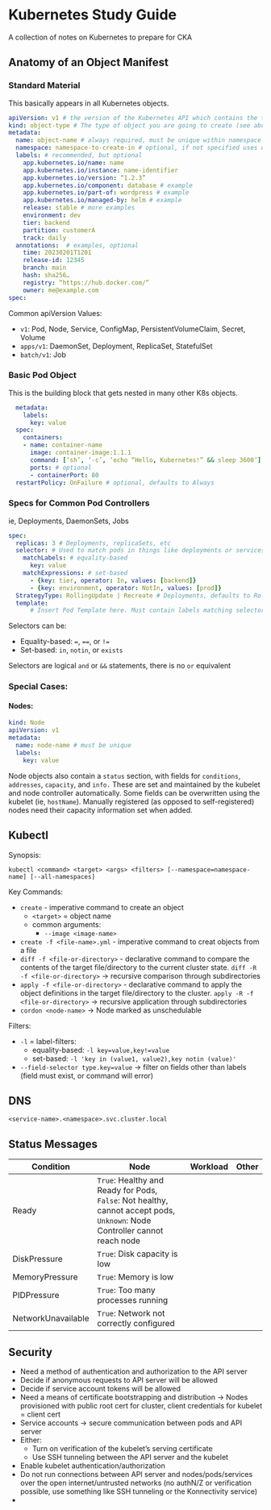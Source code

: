 # Kubernetes Study Guide

A collection of notes on Kubernetes to prepare for CKA

## Anatomy of an Object Manifest

### Standard Material
This basically appears in all Kubernetes objects.

```yml
apiVersion: v1 # the version of the Kubernetes API which contains the type of object you’re creating
kind: object-type # The type of object you are going to create (see above for examples)
metadata:
  name: object-name # always required, must be unique within namespace (or cluster for cluster-wide resources)
  namespace: namespace-to-create-in # optional, if not specified uses default or current context
  labels: # recommended, but optional
    app.kubernetes.io/name: name 
    app.kubernetes.io/instance: name-identifier 
    app.kubernetes.io/version: “1.2.3” 
    app.kubernetes.io/component: database # example
    app.kubernetes.io/part-of: wordpress # example
    app.kubernetes.io/managed-by: helm # example
    release: stable # more examples
    environment: dev
    tier: backend
    partition: customerA
    track: daily
  annotations:  # examples, optional
    time: 20230201T1201
    release-id: 12345
    branch: main
    hash: sha256…
    registry: “https://hub.docker.com/“  
    owner: me@example.com
spec:
```
Common apiVersion Values:
- `v1`: Pod, Node, Service, ConfigMap, PersistentVolumeClaim, Secret, Volume 
- `apps/v1`: DaemonSet, Deployment, ReplicaSet, StatefulSet
- `batch/v1`: Job

### Basic Pod Object
This is the building block that gets nested in many other K8s objects.

```yml
  metadata:
    labels: 
      key: value 
  spec: 
    containers:
    - name: container-name
      image: container-image:1.1.1
      command: [‘sh’, ‘-c’, ‘echo “Hello, Kubernetes!” && sleep 3600’] # examples, optional
      ports: # optional
      - containerPort: 80
  restartPolicy: OnFailure # optional, defaults to Always
```

### Specs for Common Pod Controllers
ie, Deployments, DaemonSets, Jobs

```yml
spec:
  replicas: 3 # Deployments, replicaSets, etc
  selector: # Used to match pods in things like deployments or services
    matchLabels: # equality-based
      key: value 
    matchExpressions: # set-based
      - {key: tier, operator: In, values: [backend]}
      - {key: environment, operator: NotIn, values: [prod]}    
  StrategyType: RollingUpdate | Recreate # Deployments, defaults to RollingUpdate  
  template:
      # Insert Pod Template here. Must contain labels matching selectors (may contain additional)
```

Selectors can be:
  - Equality-based: `=`, `==`, or `!=`
  - Set-based: `in`, `notin`, or `exists`
 
Selectors are logical `and` or `&&` statements, there is no `or` equivalent  

### Special Cases:

#### Nodes:

```yml
kind: Node
apiVersion: v1
metadata:
  name: node-name # must be unique
  labels:
    key: value 
```

Node objects also contain a `status` section, with fields for `conditions`, `addresses`, `capacity`, and `info.` These are set and maintained by the kubelet and node controller automatically. Some fields can be overwritten using the kubelet (ie, `hostName`). Manually registered (as opposed to self-registered) nodes need their capacity information set when added.

## Kubectl 

Synopsis:

```
kubectl <command> <target> <args> <filters> [--namespace=namespace-name] [--all-namespaces]
```

Key Commands:
  - `create` - imperative command to create an object
    - `<target>` = object name
    - common arguments:
      - `--image <image-name>`
  - `create -f <file-name>.yml` - imperative command to creat objects from a file
  - `diff -f <file-or-directory>` - declarative command to compare the contents of the target file/directory to the current cluster state. `diff -R -f <file-or-directory>` -> recursive comparison through subdirectories
  - `apply -f <file-or-directory>` - declarative command to apply the object definitions in the target file/directory to the cluster. `apply -R -f <file-or-directory>` -> recursive application through subdirectories
  - `cordon <node-name>` -> Node marked as unschedulable
  
Filters:
  - `-l` = label-filters:
    - equality-based: `-l key=value,key!=value`
    - set-based: `-l 'key in (value1, value2),key notin (value)'`
  - `--field-selector type.key=value` -> filter on fields other than labels (field must exist, or command will error)
  

## DNS

`<service-name>.<namespace>.svc.cluster.local`

## Status Messages

| Condition | Node | Workload | Other |
| ----   | ---- | ----     | ----  |
| Ready | `True`: Healthy and Ready for Pods, `False`: Not healthy, cannot accept pods, `Unknown`: Node Controller cannot reach node | | |
| DiskPressure | `True`: Disk capacity is low | | |
| MemoryPressure | `True`: Memory is low | | |
| PIDPressure | `True`: Too many processes running | | |
| NetworkUnavailable | `True`: Network not correctly configured | | |

## Security

- Need a method of authentication and authorization to the API server
- Decide if anonymous requests to API server will be allowed
- Decide if service account tokens will be allowed
- Need a means of certificate bootstrapping and distribution -> Nodes provisioned with public root cert for cluster, client credentials for kubelet = client cert
- Service accounts -> secure communication between pods and API server
- Either:
  - Turn on verification of the kubelet’s serving certificate
  - Use SSH tunneling between the API server and the kubelet
- Enable kubelet authentication/authorization
- Do not run connections between API server and nodes/pods/services over the open internet/untrusted networks (no authN/Z or verification possible, use something like SSH tunneling or the Konnectivity service)
- 
